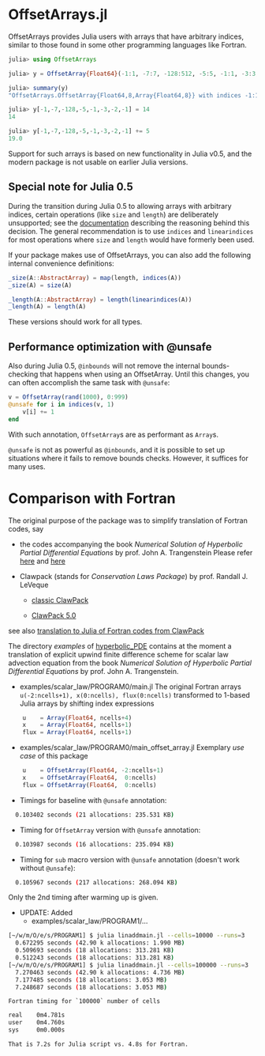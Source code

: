 # OffsetArrays.jl


OffsetArrays provides Julia users with arrays that have arbitrary
indices, similar to those found in some other programming languages
like Fortran.

```julia
julia> using OffsetArrays

julia> y = OffsetArray{Float64}(-1:1, -7:7, -128:512, -5:5, -1:1, -3:3, -2:2, -1:1);

julia> summary(y)
"OffsetArrays.OffsetArray{Float64,8,Array{Float64,8}} with indices -1:1×-7:7×-128:512×-5:5×-1:1×-3:3×-2:2×-1:1"

julia> y[-1,-7,-128,-5,-1,-3,-2,-1] = 14
14

julia> y[-1,-7,-128,-5,-1,-3,-2,-1] += 5
19.0
```

Support for such arrays is based on new functionality in Julia v0.5,
and the modern package is not usable on earlier Julia versions.

## Special note for Julia 0.5

During the transition during Julia 0.5 to allowing arrays with
arbitrary indices, certain operations (like `size` and `length`) are
deliberately unsupported; see the
[documentation](http://docs.julialang.org/en/latest/devdocs/offset-arrays/)
describing the reasoning behind this decision. The general
recommendation is to use `indices` and `linearindices` for most
operations where `size` and `length` would have formerly been used.

If your package makes use of OffsetArrays, you can also add the
following internal convenience definitions:

```jl
_size(A::AbstractArray) = map(length, indices(A))
_size(A) = size(A)

_length(A::AbstractArray) = length(linearindices(A))
_length(A) = length(A)
```

These versions should work for all types.

## Performance optimization with @unsafe

Also during Julia 0.5, `@inbounds` will not remove the internal
bounds-checking that happens when using an OffsetArray. Until this
changes, you can often accomplish the same task with `@unsafe`:

```jl
v = OffsetArray(rand(1000), 0:999)
@unsafe for i in indices(v, 1)
    v[i] += 1
end
```

With such annotation, `OffsetArray`s are as performant as `Array`s.

`@unsafe` is not as powerful as `@inbounds`, and it is possible to set
up situations where it fails to remove bounds checks.  However, it
suffices for many uses.

# Comparison with Fortran

The original purpose of the package was to simplify translation of Fortran codes, say
* the codes accompanying the book _Numerical Solution of Hyperbolic Partial Differential Equations_ by prof. John A. Trangenstein
  Please refer [here](http://www.math.duke.edu/~johnt/) and [here](http://www.cambridge.org/us/academic/subjects/mathematics/differential-and-integral-equations-dynamical-systems-and-co/numerical-solution-hyperbolic-partial-differential-equations)
* Clawpack (stands for *Conservation Laws Package*) by prof. Randall J. LeVeque

  + [classic ClawPack](http://depts.washington.edu/clawpack/)

  + [ClawPack 5.0](http://clawpack.github.io/index.html)

see also [translation to Julia of Fortran codes from ClawPack](https://github.com/alsam/Claw.jl)

The directory _examples_ of [hyperbolic_PDE](https://github.com/alsam/hyperbolic_PDE.jl) contains at the moment a translation of explicit upwind finite difference scheme for scalar law advection equation from
the book _Numerical Solution of Hyperbolic Partial Differential Equations_ by prof. John A. Trangenstein.

+ examples/scalar_law/PROGRAM0/main.jl
    The original Fortran arrays  `u(-2:ncells+1), x(0:ncells), flux(0:ncells)` transformed to 1-based Julia arrays by shifting index expressions
```julia
    u    = Array(Float64, ncells+4)
    x    = Array(Float64, ncells+1)
    flux = Array(Float64, ncells+1)
```

+ examples/scalar_law/PROGRAM0/main_offset_array.jl
    Exemplary _use case_ of this package
```julia
    u    = OffsetArray(Float64, -2:ncells+1)
    x    = OffsetArray(Float64,  0:ncells)
    flux = OffsetArray(Float64,  0:ncells)
```

+ Timings for baseline with `@unsafe` annotation:
```sh
  0.103402 seconds (21 allocations: 235.531 KB)
```

+ Timing for `OffsetArray` version with `@unsafe` annotation:
```sh
  0.103987 seconds (16 allocations: 235.094 KB)
```

+ Timing for `sub` macro version with `@unsafe` annotation (doesn't work without `@unsafe`):
```sh
  0.105967 seconds (217 allocations: 268.094 KB)
```
Only the 2nd timing after warming up is given.

+ UPDATE:
    Added
    + examples/scalar_law/PROGRAM1/...
```sh
[~/w/m/O/e/s/PROGRAM1] $ julia linaddmain.jl --cells=10000 --runs=3                                                                           ms  master|✚ 1…
  0.672295 seconds (42.90 k allocations: 1.990 MB)
  0.509693 seconds (18 allocations: 313.281 KB)
  0.512243 seconds (18 allocations: 313.281 KB)
[~/w/m/O/e/s/PROGRAM1] $ julia linaddmain.jl --cells=100000 --runs=3                                                                      6134ms  master|✚ 1…
  7.270463 seconds (42.90 k allocations: 4.736 MB)
  7.177485 seconds (18 allocations: 3.053 MB)
  7.248687 seconds (18 allocations: 3.053 MB)
```

    Fortran timing for `100000` number of cells
```sh
real    0m4.781s
user    0m4.760s
sys     0m0.000s

```

    That is 7.2s for Julia script vs. 4.8s for Fortran.
